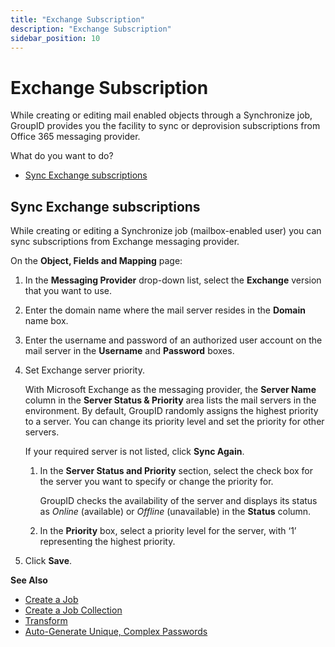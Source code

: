 ```yaml
---
title: "Exchange Subscription"
description: "Exchange Subscription"
sidebar_position: 10
---
```


# Exchange Subscription

While creating or editing mail enabled objects through a Synchronize job, GroupID provides you the
facility to sync or deprovision subscriptions from Office 365 messaging provider.

What do you want to do?

- [Sync Exchange subscriptions](#sync-exchange-subscriptions)

## Sync Exchange subscriptions

While creating or editing a Synchronize job (mailbox-enabled user) you can sync subscriptions from
Exchange messaging provider.

On the **Object, Fields and Mapping** page:

1. In the **Messaging Provider** drop-down list, select the **Exchange** version that you want to
   use.
2. Enter the domain name where the mail server resides in the **Domain** name box.
3. Enter the username and password of an authorized user account on the mail server in the
   **Username** and **Password** boxes.
4. Set Exchange server priority.

    With Microsoft Exchange as the messaging provider, the **Server Name** column in the **Server
    Status & Priority** area lists the mail servers in the environment. By default, GroupID randomly
    assigns the highest priority to a server. You can change its priority level and set the priority
    for other servers.

    If your required server is not listed, click **Sync Again**.

    1. In the **Server Status and Priority** section, select the check box for the server you want
       to specify or change the priority for.

        GroupID checks the availability of the server and displays its status as _Online_
        (available) or _Offline_ (unavailable) in the **Status** column.

    2. In the **Priority** box, select a priority level for the server, with ‘1’ representing the
       highest priority.

5. Click **Save**.

**See Also**

- [Create a Job](/docs/directorymanager/11.0/portal/synchronize/create/create.md)
- [Create a Job Collection ](/docs/directorymanager/11.0/portal/synchronize/create/create_1.md)
- [Transform](/docs/directorymanager/11.0/portal/synchronize/transformation/overview.md)
- [Auto-Generate Unique, Complex Passwords](/docs/directorymanager/11.0/portal/synchronize/transformation/autogenerateuniquepassword.md)
